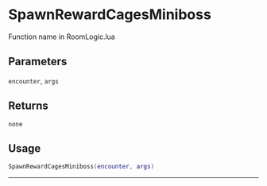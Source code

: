 # SpawnRewardCagesMiniboss
Function name in RoomLogic.lua
## Parameters
`encounter`, `args`
## Returns
`none`
## Usage
```lua
SpawnRewardCagesMiniboss(encounter, args)
```
---
